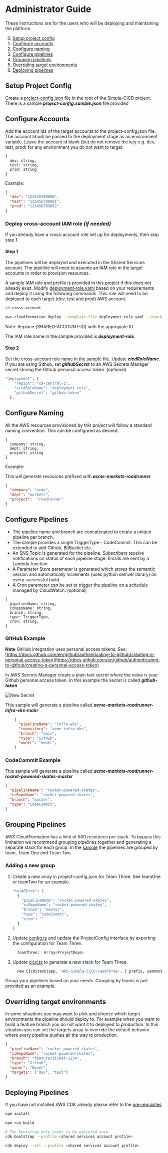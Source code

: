 # Administrator Guide

These instructions are for the users who will be deploying and maintaining the platform.

0. [Setup project config](#setup-project-config)
1. [Configure accounts](#configure-accounts)
2. [Configure naming](#configure-naming)
3. [Configure pipelines](#configure-pipelines)
4. [Grouping pipelines](#grouping-pipelines)
5. [Overriding target environments](#overriding-target-environments)
6. [Deploying pipelines](#deploying-pipelines)

## Setup Project Config

Create a [project-config.json](../project-config.sample.json) file in the root of the Simple-CICD project. There is a sample ***project-config.sample.json*** file provided

## Configure Accounts

Add the account ids of the target accounts to the project-config.json file. The account Id will be passed to the deployment stage as an environment variable. Leave the account id blank (but do not remove the key e.g. dev, test, prod) for any environment you do not want to target.

```text
{
  dev: string,
  test: string,
  prod: string
}
```

Example:

```json
{
  "dev": "123456789000",
  "test": "123456789001",
  "prod": "123456789002"
}
```

### Deploy cross-account IAM role *(if needed)*

If you already have a cross-account role set up for deployments, then skip step 1.

#### Step 1

The pipelines will be deployed and executed in the Shared Services account. The pipeline will need to assume an IAM role in the target  accounts in order to provision resources.

A sample IAM role and profile is provided in this project if this does not already exist. Modify [deployment-role.yaml](../cross-account/deployment-role.yaml) based on your requirements and deploy it using the following commands. This role will need to be deployed to each target (dev, test and prod) AWS account.

```bash
cd cross-account

aws cloudformation deploy --template-file deployment-role.yaml --stack-name cicd-iam-stack --capabilities CAPABILITY_NAMED_IAM --parameter-overrides SharedAccountId={SHARED-ACCOUNT-ID}
```
Note: Replace {SHARED-ACCOUNT-ID} with the appropiate ID.

The IAM role name in the sample provided is ***deployment-role***.

#### Step 2

Set the cross-account role name in the [sample](../project-config.sample.json) file. Update ***cicdRoleName***. If you are using Github, set ***githubSecret*** to an AWS Secrets Manager secret storing the Github personal access token. (optional)

```bash
"deployment": {
    "region": "ca-central-1",
    "cicdRoleName": "deployment-role",
    "githubSecret": "github-token"
  },
```

## Configure Naming

All the AWS resources provisioned by this project will follow a standard naming convention. This can be configured as desired.

```text
{
  company: string,
  dept: string,
  project: string
}
```

Example:

This will generate resources prefixed with ***acme-markets-roadrunner***

```json
{
  "company": "acme",
  "dept": "markets",
  "project":  "roadrunner"
}
```

## Configure Pipelines

- The pipeline name and branch are concatenated to create a unique pipeline per branch.
- The sample provides a single TriggerType - CodeCommit. This can be extended to add Github, BitBucket etc.
- An SNS Topic is generated for the pipeline. Subscribers receive notifications on status of each pipeline stage. Emails are sent by a Lambda function.
- A Parameter Store parameter is generated which stores the semantic version and automatically increments (uses python semver library) on every successful build.
- A Cron parameter can be set to trigger the pipeline on a schedule managed by CloudWatch. (optional)

```text
{
  pipelineName: string,
  ccRepoName: string,
  branch: string,
  type: TriggerType,
  cron: string,
}
```

### GitHub Example

**Note** GitHub integration uses personal access tokens. See: [https://docs.github.com/en/github/authenticating-to-github/creating-a-personal-access-token](https://docs.github.com/en/github/authenticating-to-github/creating-a-personal-access-token)

In AWS Secrets Manager create a plain text secret where the value is your Github personal access token. In this example the secret is called ***github-token***

![New Secret](images/new_secret_01.png "New Secret")


This sample will generate a pipeline called ***acme-markets-roadrunner-infra-eks-main***

```json
    {
      "pipelineName": "infra-eks",
      "repository": "acme-infra-eks",
      "branch": "main",
      "type": "GitHub",
      "owner": "owner",
    }
```

### CodeCommit Example

This sample will generate a pipeline called ***acme-markets-roadrunner-rocket-powered-skates-master***

```json
{
  "pipelineName": "rocket-powered-skates",
  "ccRepoName": "rocket-powered-skates",
  "branch": "master",
  "type": "CodeCommit",
}
```

## Grouping Pipelines

AWS CloudFormation has a limit of 500 resources per stack. To bypass this limitation we recommend grouping pipelines together and generating a separate stack for each group. In the [sample](../project-config.sample.json) the pipelines are grouped by team, Team One and Team Two.

### Adding a new group

1. Create a new array in project-config.json for Team Three. See teamOne or teamTwo for an example.

    ```bash
    "teamThree": [
      {
        "pipelineName": "rocket-powered-skates",
        "ccRepoName": "rocket-powered-skates",
        "branch": "master",
        "type": "CodeCommit",
        "cron": ""
      }
    ]
    ```

1. Update [config.ts](../config/config.ts) and update the ProjectConfig interface by exporting the configuration for Team Three.

    ```bash
      teamThree:  Array<ProjectRepo>
    ```

1. Update [cicd.ts](../bin/cicd.ts) to generate a new stack for Team Three.

    ```bash
      new CicdStack(app, 'AWS-Simple-CICD-TeamThree', { prefix, ssmRoot, repos: config.teamThree})
    ```  

Group your pipelines based on your needs. Grouping by teams is just provided as an example.

## Overriding target environments

In some situations you may want to pick and choose which target environments the pipeline should deploy to. For example when you want to build a feature branch you do not want it to deployed to production. In this situation you can set the targets array to override the default behavior where every pipeline pushes all the way to production.

```json
{
  "pipelineName": "rocket-powered-skates",
  "ccRepoName": "rocket-powered-skates",
  "branch": "feature/ticket-1234",
  "type": "Github",
  "owner": "Owner",
  "targets": ["dev", "test"]
}
```

## Deploying Pipelines

If you have not installed AWS CDK already please refer to the [pre-requisites](./prereq.md)

```bash
npm install

npm run build

# The bootstrap only needs to be executed once
cdk bootstrap --profile <shared services account profile>

cdk deploy --all --profile <shared services account profile>
```
